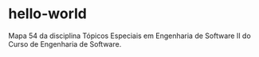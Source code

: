 # hello-world
Mapa 54 da disciplina Tópicos Especiais em Engenharia de Software II do Curso de Engenharia de Software.
